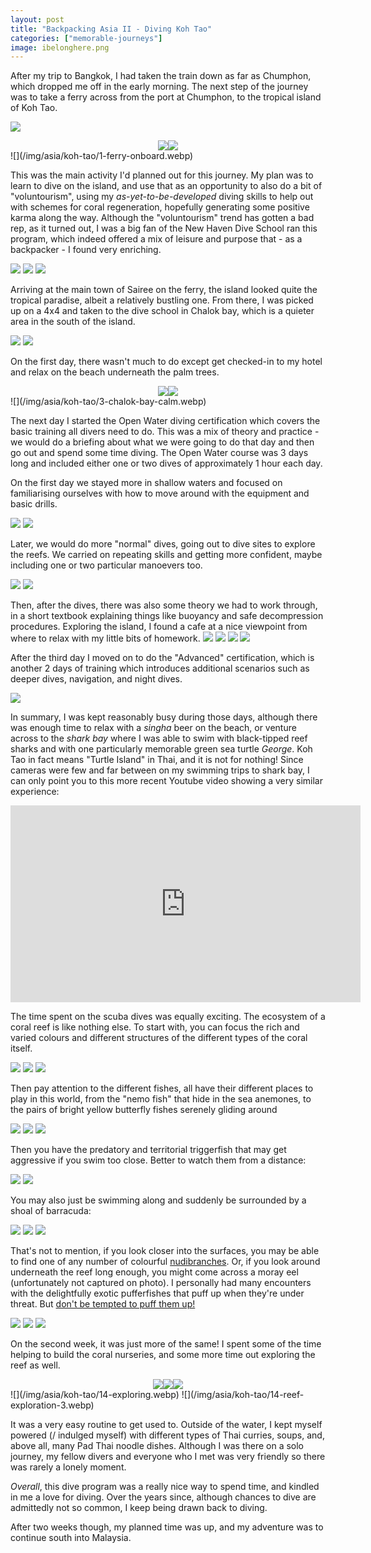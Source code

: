 ```yaml
---
layout: post
title: "Backpacking Asia II - Diving Koh Tao"
categories: ["memorable-journeys"]
image: ibelonghere.png
---
```


After my trip to Bangkok, I had taken the train down as far as Chumphon, which dropped me off in the early morning. The next step of the journey was to take a ferry across from the port at Chumphon, to the tropical island of Koh Tao.

![](/img/asia/koh-tao/1-chumphon-ferry.webp)
<div style="display: flex; justify-content: center; width: 96%; margin-left: auto; margin-right: auto">
<img class="inlineimg" src="/img/asia/koh-tao/1-ferry-fishing-boat.webp" style="max-width: 63%"/>
<img class="inlineimg" src="/img/asia/koh-tao/1-ferry-islands.webp" style="max-width: 34%"/>
</div>
![](/img/asia/koh-tao/1-ferry-onboard.webp)

This was the main activity I'd planned out for this journey. My plan was to learn to dive on the island, and use that as an opportunity to also do a bit of "voluntourism", using my *as-yet-to-be-developed* diving skills to help out with schemes for coral regeneration, hopefully generating some positive karma along the way. Although the "voluntourism" trend has gotten a bad rep, as it turned out, I was a big fan of the New Haven Dive School ran this program, which indeed offered a mix of leisure and purpose that - as a backpacker - I found very enriching.

![](/img/asia/koh-tao/2-arrival-boat.webp)
![](/img/asia/koh-tao/2-arrival-huts.webp)
![](/img/asia/koh-tao/2-arrival-sairee.webp)

Arriving at the main town of Sairee on the ferry, the island looked quite the tropical paradise, albeit a relatively bustling one. From there, I was picked up on a 4x4 and taken to the dive school in Chalok bay, which is a quieter area in the south of the island. 

![](/img/asia/koh-tao/3-chalok-bay-wide.webp)
![](/img/asia/koh-tao/3-chalok-bay-boat.webp)

On the first day, there wasn't much to do except get checked-in to my hotel and relax on the beach underneath the palm trees.

<div style="display: flex; justify-content: center; width: 96%; margin-left: auto; margin-right: auto">
<img class="inlineimg" src="/img/asia/koh-tao/4-hotel-room.webp" style="max-width: 49%"/>
<img class="inlineimg" src="/img/asia/koh-tao/4-beach-view.webp" style="max-width: 49%"/>
</div>
![](/img/asia/koh-tao/3-chalok-bay-calm.webp)

The next day I started the Open Water diving certification which covers the basic training all divers need to do. This was a mix of theory and practice - we would do a briefing about what we were going to do that day and then go out and spend some time diving. The Open Water course was 3 days long and included either one or two dives of approximately 1 hour each day.

On the first day we stayed more in shallow waters and focused on familiarising ourselves with how to move around with the equipment and basic drills. 

![](/img/asia/koh-tao/5-backup-use.webp)
![](/img/asia/koh-tao/5-descending.webp)

Later, we would do more "normal" dives, going out to dive sites to explore the reefs. We carried on repeating skills and getting more confident, maybe including one or two particular manoevers too. 

![](/img/asia/koh-tao/6-exploring.webp)
![](/img/asia/koh-tao/6-swimming.webp)

Then, after the dives, there was also some theory we had to work through, in a short textbook explaining things like buoyancy and safe decompression procedures. Exploring the island, I found a cafe at a nice viewpoint from where to relax with my little bits of homework. 
![](/img/asia/koh-tao/7-homework.webp)
![](/img/asia/koh-tao/7-cafe.webp)
![](/img/asia/koh-tao/7-jungle.webp)
![](/img/asia/koh-tao/7-viewpoint.webp)

After the third day I moved on to do the "Advanced" certification, which is another 2 days of training which introduces additional scenarios such as deeper dives, navigation, and night dives.

![](/img/asia/koh-tao/8-navigation.webp)

In summary, I was kept reasonably busy during those days, although there was enough time to relax with a *singha* beer on the beach, or venture across to the *shark bay* where I was able to swim with black-tipped reef sharks and with one particularly memorable green sea turtle *George*. Koh Tao in fact means "Turtle Island" in Thai, and it is not for nothing! Since cameras were few and far between on my swimming trips to shark bay, I can only point you to this more recent Youtube video showing a very similar experience:

<iframe width="560" height="315" src="https://www.youtube.com/embed/EqPudLrjnGc" title="YouTube video player" frameborder="0" allow="accelerometer; autoplay; clipboard-write; encrypted-media; gyroscope; picture-in-picture" allowfullscreen=""></iframe>
<!--
- underwater, chasing sharks: https://www.youtube.com/watch?v=ARbd7bo2DDQ
- complete experience: https://www.youtube.com/watch?v=EqPudLrjnGc
- drone view: https://www.youtube.com/watch?v=ax6_8e_dr1k
!-->

The time spent on the scuba dives was equally exciting. The ecosystem of a coral reef is like nothing else. To start with, you can focus the rich and varied colours and different structures of the different types of the coral itself. 

![](/img/asia/koh-tao/10-coral-dive-site.webp)
![](/img/asia/koh-tao/10-coral-with-fish.webp)
![](/img/asia/koh-tao/10-purple-coral.webp)

Then pay attention to the different fishes, all have their different places to play in this world, from the "nemo fish" that hide in the sea anemones, to the pairs of bright yellow butterfly fishes serenely gliding around

![](/img/asia/koh-tao/11-fishes-in-the-reef.webp)
![](/img/asia/koh-tao/11-butterfly-fish-pair.webp)
![](/img/asia/koh-tao/11-butterfly-fish-reef.webp)

Then you have the predatory and territorial triggerfish that may get aggressive if you swim too close. Better to watch them from a distance:

![](/img/asia/koh-tao/11-triggerfish-swimming.webp)
![](/img/asia/koh-tao/11-triggerfish-eating.webp)

You may also just be swimming along and suddenly be surrounded by a shoal of barracuda:

![](/img/asia/koh-tao/12-barracuda-reef.webp)
![](/img/asia/koh-tao/12-barracuda-shoal-3.webp)
![](/img/asia/koh-tao/12-barracuda-shoal-small.webp)

That's not to mention, if you look closer into the surfaces, you may be able to find one of any number of colourful [nudibranches](https://www.canadiangeographic.ca/article/what-nudibranch-meet-high-fashion-models-ocean-depths). Or, if you look around underneath the reef long enough, you might come across a moray eel (unfortunately not captured on photo). I personally had many encounters with the delightfully exotic pufferfishes that puff up when they're under threat. But [don't be tempted to puff them up!](https://scubadiverlife.com/stop-puffing-pufferfish/)

![](/img/asia/koh-tao/13-nudibranch.webp)
![](/img/asia/koh-tao/13-pufferfish-1.webp)
![](/img/asia/koh-tao/13-pufferfish-2.webp)

On the second week, it was just more of the same! I spent some of the time helping to build the coral nurseries, and some more time out exploring the reef as well.

<div style="display: flex; justify-content: center; width: 96%; margin-left: auto; margin-right: auto">
<img class="inlineimg" src="/img/asia/koh-tao/14-nursery-construction.webp" style="max-width: 33%"/>
<img class="inlineimg" src="/img/asia/koh-tao/14-at-work.webp" style="max-width: 33%"/>
<img class="inlineimg" src="/img/asia/koh-tao/14-reef-exploration-1.webp" style="max-width: 33%"/>
</div>
![](/img/asia/koh-tao/14-exploring.webp)
![](/img/asia/koh-tao/14-reef-exploration-3.webp)

It was a very easy routine to get used to. Outside of the water, I kept myself powered (/ indulged myself) with different types of Thai curries, soups, and, above all, many Pad Thai noodle dishes. Although I was there on a solo journey, my fellow divers and everyone who I met was very friendly so there was rarely a lonely moment.

*Overall*, this dive program was a really nice way to spend time, and kindled in me a love for diving. Over the years since, although chances to dive are admittedly not so common, I keep being drawn back to diving.

After two weeks though, my planned time was up, and my adventure was to continue south into Malaysia.










